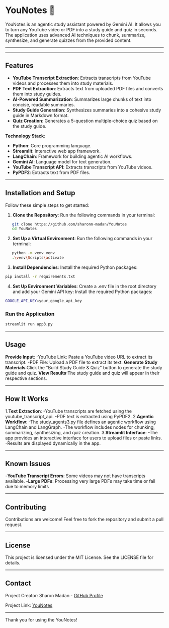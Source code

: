 # YouNotes 📒

YouNotes is an agentic study assistant powered by Gemini AI. It allows you to turn any YouTube video or PDF into a study guide and quiz in seconds. The application uses advanced AI techniques to chunk, summarize, synthesize, and generate quizzes from the provided content.

---

---

## Features
- **YouTube Transcript Extraction**: Extracts transcripts from YouTube videos and processes them into study materials.
- **PDF Text Extraction**: Extracts text from uploaded PDF files and converts them into study guides.
- **AI-Powered Summarization**: Summarizes large chunks of text into concise, readable summaries.
- **Study Guide Generation**: Synthesizes summaries into a cohesive study guide in Markdown format.
- **Quiz Creation**: Generates a 5-question multiple-choice quiz based on the study guide.

**Technology Stack**:
- **Python**: Core programming language.
- **Streamlit**: Interactive web app framework.
- **LangChain**: Framework for building agentic AI workflows.
- **Gemini AI**: Language model for text generation.
- **YouTube Transcript API**: Extracts transcripts from YouTube videos.
- **PyPDF2**: Extracts text from PDF files.


---

## Installation and Setup
Follow these simple steps to get started:

1. **Clone the Repository**:
Run the following commands in your terminal:
```bash
   git clone https://github.com/sharonn-madan/YouNotes
   cd YouNotes
```
2. **Set Up a Virtual Environment**:
Run the following commands in your terminal:
```bash
   python -m venv venv
   .\venv\Scripts\activate
```

3. **Install Dependencies**:
Install the required Python packages:
```bash
pip install -r requirements.txt
```
4. **Set Up Environment Variables**: Create a .env file in the root directory and add your Gemini API key:
Install the required Python packages:
```bash
GOOGLE_API_KEY=your_google_api_key
```


### Run the Application
```bash
streamlit run app3.py
```

---

## Usage
**Provide Input**:
-YouTube Link: Paste a YouTube video URL to extract its transcript.
-PDF File: Upload a PDF file to extract its text.
**Generate Study Materials**:Click the "Build Study Guide & Quiz" button to generate the study guide and quiz.
**View Results**:The study guide and quiz will appear in their respective sections.

---

## How It Works
1.**Text Extraction**:
-YouTube transcripts are fetched using the youtube_transcript_api.
-PDF text is extracted using PyPDF2.
2.**Agentic Workflow**:
-The study_agents3.py file defines an agentic workflow using LangChain and LangGraph.
-The workflow includes nodes for chunking, summarizing, synthesizing, and quiz creation.
3.**Streamlit Interface**:
-The app provides an interactive interface for users to upload files or paste links.
-Results are displayed dynamically in the app.

---


## Known Issues
-**YouTube Transcript Errors**: Some videos may not have transcripts available.
-**Large PDFs**: Processing very large PDFs may take time or fail due to memory limits

---

## Contributing
Contributions are welcome! Feel free to fork the repository and submit a pull request.

---

## License
This project is licensed under the MIT License. See the LICENSE file for details.

---

## Contact

Project Creator: Sharon Madan - [GitHub Profile](https://github.com/sharonn-madan)

Project Link: [YouNotes](https://github.com/sharonn-madan/YouNotes)

---

Thank you for using the YouNotes! 

